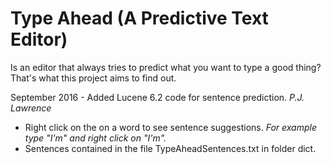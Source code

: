 Type Ahead (A Predictive Text Editor)
=====================================

Is an editor that always tries to predict what you want to
type a good thing? That's what this project aims to find out.

September 2016 - Added Lucene 6.2 code for sentence prediction. _P.J. Lawrence_

* Right click on the on a word to see sentence suggestions.
_For example type "I'm" and right click on "I'm"._
* Sentences contained in the file TypeAheadSentences.txt in folder dict.